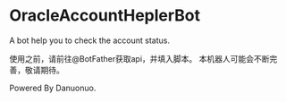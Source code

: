 # OracleAccountHeplerBot
A bot help you to check the account status. 



使用之前，请前往@BotFather获取api，并填入脚本。
本机器人可能会不断完善，敬请期待。

Powered By Danuonuo.
